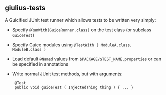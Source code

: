 giulius-tests
-------------

A Guicified JUnit test runner which allows tests to be written very simply:
  * Specify ``@RunWith(GuiceRunner.class)`` on the test class (or subclass ``GuiceTest``)
  * Specify Guice modules using ``@TestWith ( ModuleA.class, ModuleB.class )``
  * Load default ``@Named`` values from ``$PACKAGE/$TEST_NAME.properties`` or can be specified in annotations
  * Write normal JUnit test methods, but with arguments:

         @Test
         public void guiceTest ( InjectedThing thing ) { ... }

